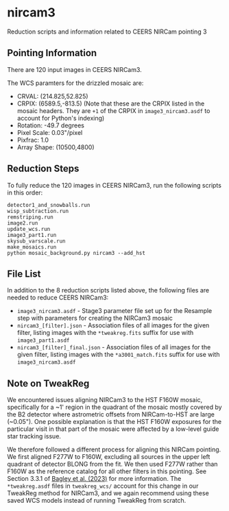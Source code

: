 # nircam3

Reduction scripts and information related to CEERS NIRCam pointing 3

## Pointing Information

There are 120 input images in CEERS NIRCam3. 

The WCS paramters for the drizzled mosaic are:

* CRVAL: (214.825,52.825)  
* CRPIX: (6589.5,-813.5)  (Note that these are the CRPIX listed in the mosaic
  headers. They are `+1` of the CRPIX in `image3_nircam3.asdf` to account for 
  Python's indexing)  
* Rotation: -49.7 degrees 
* Pixel Scale: 0.03"/pixel
* Pixfrac: 1.0
* Array Shape: (10500,4800)


## Reduction Steps

To fully reduce the 120 images in CEERS NIRCam3, run the following scripts
in this order:

```
detector1_and_snowballs.run
wisp_subtraction.run
remstriping.run
image2.run
update_wcs.run
image3_part1.run
skysub_varscale.run
make_mosaics.run
python mosaic_background.py nircam3 --add_hst
```

## File List

In addition to the 8 reduction scripts listed above, the following files 
are needed to reduce CEERS NIRCam3:

* `image3_nircam3.asdf` - Stage3 parameter file set up for the Resample step
  with parameters for creating the NIRCam3 mosaic
* `nircam3_[filter].json` - Association files of all images for the given 
  filter, listing images with the `*tweakreg.fits` suffix for use with 
  `image3_part1.asdf`
* `nircam3_[filter]_final.json` - Association files of all images for the 
  given filter, listing images with the `*a3001_match.fits` suffix for use
  with `image3_nircam3.asdf`


## Note on TweakReg

We encountered issues aligning NIRCam3 to the HST F160W mosaic, specifically 
for a ~1' region in the quadrant of the mosaic mostly covered by the B2 
detector where astrometric offsets from NIRCam-to-HST are large (~0.05"). 
One possible explanation is that the HST F160W exposures for the particular 
visit in that part of the mosaic were affected by a low-level guide star 
tracking issue. 

We therefore followed a different process for aligning this NIRCam pointing. 
We first aligned F277W to F160W, excluding all sources in the upper left 
quadrant of detector BLONG from the fit. We then used F277W rather than F160W
as the reference catalog for all other filters in this pointing. See
Section 3.3.1 of [Bagley et al. (2023)](https://ui.adsabs.harvard.edu/abs/2023ApJ...946L..12B/abstract) for more information. 
The `*tweakreg.asdf` files in `tweakreg_wcs/` account for this change in our 
TweakReg method for NIRCam3, and we again recommend using these saved WCS
models instead of running TweakReg from scratch. 

